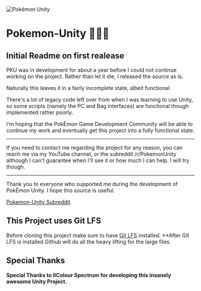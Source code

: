 ![Pokémon Unity](http://i.imgur.com/SOhSR1q.png)
# Pokemon-Unity :clap::clap::clap:

## Initial Readme on first realease

  PKU was in development for about a year before I could
not continue working on the project. Rather than let it
die, I released the source as is.

  Naturally this leaves it in a fairly incomplete state,
albeit functional.

  There's a lot of legacy code left over from when I was
learning to use Unity, so some scripts (namely the PC 
and Bag interfaces) are functional though implemented
rather poorly.

  I'm hoping that the PokÈmon Game Development Community
will be able to continue my work and eventually get this
project into a fully functional state.

---------------------------------------------------------

  If you need to contact me regarding the project for 
any reason, you can reach me via my YouTube channel, or
the subreddit /r/PokemonUnity although I can't guarantee
when I'll see it or how much I can help.
  I will try though.

---------------------------------------------------------

  Thank you to everyone who supported me during the 
development of PokÈmon Unity. 
  I hope this source is useful.


[Pokemon-Unity Subreddit](https://www.reddit.com/r/PokemonUnity/)

## This Project uses Git LFS
Before cloning this project make sure to have [Git LFS](https://git-lfs.github.com./) installed. **After Git LFS is installed Github will do all the heavy lifting for the large files. 


## Special Thanks
**Special Thanks to IIColour Spectrum for developing this insanely awesome Unity Project.**



